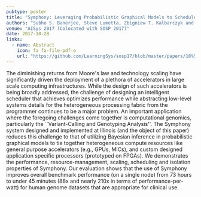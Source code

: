 ```yaml
---
pubtype: poster
title: "Symphony: Leveraging Probabilistic Graphical Models to Schedule Tasks to Clusters of Heterogeneous Processors"
authors: "Subho S. Banerjee, Steve Lumetta, Zbigniew T. Kalbarczyk and Ravishankar K. Iyer"
venue: "AISys 2017 (Colocated with SOSP 2017)"
date: 2017-10-28
links:
  - name: Abstract
    icon: fa fa-file-pdf-o
    url: "https://github.com/LearningSys/sosp17/blob/master/papers/18%5CCameraReadySubmission%5Csymphony.pdf"
---
```


The diminishing returns from Moore's law and technology scaling have significantly driven the deployment of a plethora
of accelerators in large scale computing infrastructures. While the design of such accelerators is being broadly
addressed, the challenge of designing an intelligent scheduler that achieves optimizes performance while abstracting
low-level systems details for the heterogeneous processing fabric from the programmer continues to be a major problem.
An important application where the foregoing challenges come together is computational genomics, particularly the
``Variant-Calling and Genotyping Analysis''. The Symphony system designed and implemented at Illinois (and the object of
this paper) reduces this challenge to that of utilizing Bayesian inference in probabilistic graphical models to tie
together heterogeneous compute resources like general purpose accelerators (e.g., GPUs, MICs), and custom designed
application specific processors (prototyped on FPGAs). We demonstrates the performance, resource-management, scaling,
scheduling and isolation properties of Symphony. Our evaluation shows that the use of Symphony improves overall
benchmark performance (on a single node) from 73 hours to under 45 minutes (88x and nearly 210x in terms of
performance-per-watt) for human genome datasets that are appropriate for clinical use.
